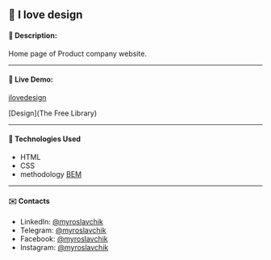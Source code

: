 ## :pushpin: I love design
#### :memo: Description: 

Home page of Product company website.
___

#### :link: Live Demo: 
[ilovedesign](https://github.com/myroslavchik/ilovedesign)

[Design](The Free Library)
___

#### :rocket: Technologies Used

* HTML
* CSS
* methodology [BEM](https://en.bem.info/)
___

#### :envelope: Contacts
* LinkedIn: [@myroslavchik](https://www.linkedin.com/in/myroslav-t-979a17229)
* Telegram: [@myroslavchik](https://t.me/myroslavtiukhtii)
* Facebook: [@myroslavchik](https://www.facebook.com/tiukhtiimyroslav/)
* Instagram: [@myroslavchik](https://www.instagram.com/myroslavchik/)
